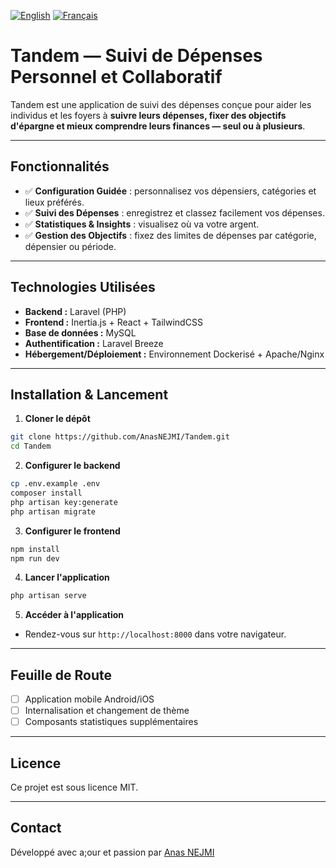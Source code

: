 [![English](https://img.shields.io/badge/lang-en-blue.svg)](./README.md)
[![Français](https://img.shields.io/badge/lang-fr-blue.svg)](./README.fr.md)

# Tandem — Suivi de Dépenses Personnel et Collaboratif

Tandem est une application de suivi des dépenses conçue pour aider les individus et les foyers à **suivre leurs dépenses, fixer des objectifs d'épargne et mieux comprendre leurs finances — seul ou à plusieurs**.

---

##  Fonctionnalités

* ✅ **Configuration Guidée** : personnalisez vos dépensiers, catégories et lieux préférés.
* ✅ **Suivi des Dépenses** : enregistrez et classez facilement vos dépenses.
* ✅ **Statistiques & Insights** : visualisez où va votre argent.
* ✅ **Gestion des Objectifs** : fixez des limites de dépenses par catégorie, dépensier ou période.

---

## Technologies Utilisées

* **Backend :** Laravel (PHP)
* **Frontend :** Inertia.js + React + TailwindCSS
* **Base de données :** MySQL
* **Authentification :** Laravel Breeze
* **Hébergement/Déploiement :** Environnement Dockerisé + Apache/Nginx

---

## Installation & Lancement

1. **Cloner le dépôt**

```bash
git clone https://github.com/AnasNEJMI/Tandem.git
cd Tandem
```

2. **Configurer le backend**

```bash
cp .env.example .env
composer install
php artisan key:generate
php artisan migrate
```

3. **Configurer le frontend**

```bash
npm install
npm run dev
```

4. **Lancer l'application**

```bash
php artisan serve
```

5. **Accéder à l'application**

* Rendez-vous sur `http://localhost:8000` dans votre navigateur.

---

## Feuille de Route


* [ ] Application mobile Android/iOS
* [ ] Internalisation et changement de thème
* [ ] Composants statistiques supplémentaires

---

## Licence

Ce projet est sous licence MIT.

---

## Contact

Développé avec a;our et passion par [Anas NEJMI](https://anasnejmi.com)
